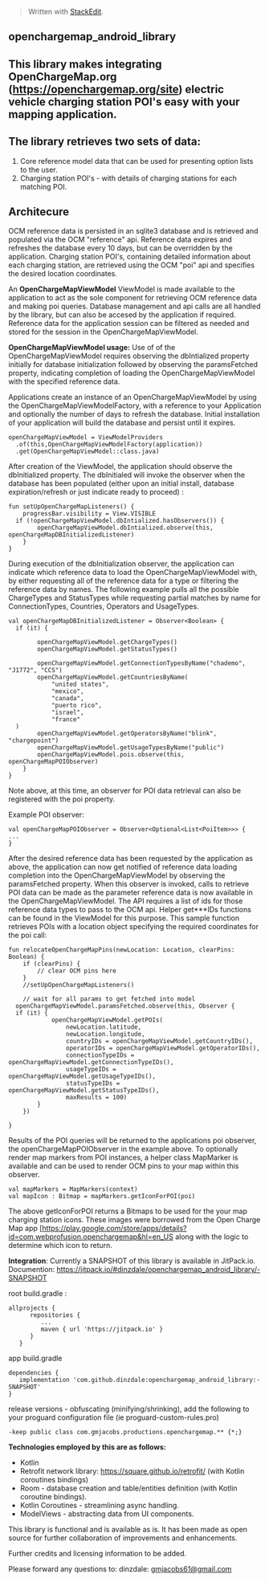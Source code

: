 



> Written with [StackEdit](https://stackedit.io/).
>

## openchargemap_android_library

## This library makes integrating OpenChargeMap.org (https://openchargemap.org/site) electric vehicle charging station POI's easy with your mapping application.





## **The library retrieves two sets of data:**

 1. Core reference model data that can be used for presenting option lists to the user.
 2. Charging station POI's - with details of charging stations for
   each matching POI.


## Architecure
OCM reference data is persisted in an sqlite3 database and is retrieved and populated via the OCM "reference" api. Reference data expires and refreshes the database every 10 days, but can be overridden by the application.
Charging station POI's, containing detailed information about each charging station, are retrieved using the OCM "poi" api and specifies the desired location coordinates.

An **OpenChargeMapViewModel** ViewModel is made available to the application to act as the sole component for retrieving OCM reference data and making poi queries. Database management and api calls are all handled by the library, but can also be accesed by the application if required.
Reference data for the application session can be filtered as needed and stored for the session in the OpenChargeMapViewModel.

**OpenChargeMapViewModel usage:**
Use of of the OpenChargeMapViewModel requires observing the dbIntialized property initially for database initialization followed by observing the paramsFetched property, indicating completion of loading the OpenChargeMapViewModel with the specified reference data.

Applications create an instance of an OpenChargeMapViewModel by using the OpenChargeMapViewModelFactory,  with a reference to your  Application and optionally the number of days to refresh the database.  Initial installation of your application will build the database and persist until it expires.

    openChargeMapViewModel = ViewModelProviders
      .of(this,OpenChargeMapViewModelFactory(application))
      .get(OpenChargeMapViewModel::class.java)

After creation of the ViewModel, the application should observe the dbInitialized property. The dbInitialed will invoke the observer when the database has been populated (either upon an initial install, database expiration/refresh or just indicate ready to proceed) :

    fun setUpOpenChargeMapListeners() {
        progressBar.visibility = View.VISIBLE
      if (!openChargeMapViewModel.dbIntialized.hasObservers()) {
            openChargeMapViewModel.dbIntialized.observe(this, openChargeMapDBInitializedListener)
        }
    }

During execution of the dbInitialization observer, the application can indicate which reference data to load the OpenChargeMapViewModel with, by either requesting all of the reference data for a type or filtering the reference data by names. The following example pulls all the possible ChargeTypes and StatusTypes while requesting partial matches by name for ConnectionTypes, Countries, Operators and UsageTypes.

    val openChargeMapDBInitializedListener = Observer<Boolean> {
      if (it) {

            openChargeMapViewModel.getChargeTypes()
            openChargeMapViewModel.getStatusTypes()

            openChargeMapViewModel.getConnectionTypesByName("chademo", "J1772", "CCS")
            openChargeMapViewModel.getCountriesByName(
                "united states",
                "mexico",
                "canada",
                "puerto rico",
                "israel",
                "france"
      )
            openChargeMapViewModel.getOperatorsByName("blink", "chargepoint")
            openChargeMapViewModel.getUsageTypesByName("public")
            openChargeMapViewModel.pois.observe(this, openChargeMapPOIObserver)
        }
    }
Note above, at this time, an observer for POI data retrieval can also be registered with the poi property.

Example POI observer:

    val openChargeMapPOIObserver = Observer<Optional<List<PoiItem>>> {
    ...
    }

After the desired reference data has been requested by the application as above, the application can now get notified of reference data loading completion into the  OpenChargeMapViewModel by observing the paramsFetched property. When this observer is invoked, calls to retrieve POI data can be made as the parameter reference data is now available in the OpenChargeMapViewModel. The API requires a list of ids for those reference data types to pass to the OCM api. Helper get***IDs functions can be found in the ViewModel for this purpose. This sample function retrieves POIs with a location object specifying the required coordinates for the poi call:

    fun relocateOpenChargeMapPins(newLocation: Location, clearPins: Boolean) {
        if (clearPins) {
            // clear OCM pins here
        }
        //setUpOpenChargeMapListeners()

        // wait for all params to get fetched into model
      openChargeMapViewModel.paramsFetched.observe(this, Observer {
      if (it) {
                openChargeMapViewModel.getPOIs(
                    newLocation.latitude,
                    newLocation.longitude,
                    countryIDs = openChargeMapViewModel.getCountryIDs(),
                    operatorIDs = openChargeMapViewModel.getOperatorIDs(),
                    connectionTypeIDs = openChargeMapViewModel.getConnectionTypeIDs(),
                    usageTypeIDs = openChargeMapViewModel.getUsageTypeIDs(),
                    statusTypeIDs = openChargeMapViewModel.getStatusTypeIDs(),
                    maxResults = 100)
            }
        })

    }

Results of the POI queries will be returned to the applications poi observer, the openChargeMapPOIObserver in the example above.
To optionally render map markers from POI instances, a helper class MapMarker is available and can be used to render OCM pins to your map within this observer.

    val mapMarkers = MapMarkers(context)
    val mapIcon : Bitmap = mapMarkers.getIconForPOI(poi)

The above getIconForPOI returns a Bitmaps to be used for the your map charging station icons. These images were borrowed from the Open Charge Map app [https://play.google.com/store/apps/details?id=com.webprofusion.openchargemap&hl=en_US along with the
logic to determine which icon to return.

**Integration**:
Currently a SNAPSHOT of this library is available in JitPack.io.
Documention: https://jitpack.io/#dinzdale/openchargemap_android_library/-SNAPSHOT

root build.gradle  :

    allprojects {
          repositories {
             ...
             maven { url 'https://jitpack.io' }
          }
       }


app build.gradle

    dependencies {
       implementation 'com.github.dinzdale:openchargemap_android_library:-SNAPSHOT'
    }


release versions - obfuscating  (minifying/shrinking), add the following to your proguard configuration file (ie proguard-custom-rules.pro)

    -keep public class com.gmjacobs.productions.openchargemap.** {*;}


**Technologies employed by this are as follows:**

 - Kotlin
 - Retrofit network library: https://square.github.io/retrofit/ (with Kotlin
   coroutines bindings)
 - Room - database creation and table/entities definition (with Kotlin coroutine bindings).
 - Kotlin Coroutines - streamlining async handling.
 - ModelViews - abstracting data from UI components.

This library is functional and is available as is. It has been made as open source for further collaboration of improvements and enhancements.

Further credits and licensing information to be added.

Please forward any questions to:
dinzdale:
gmjacobs61@gmail.com
